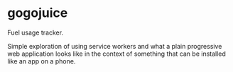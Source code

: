 # gogojuice

Fuel usage tracker.

Simple exploration of using service workers and what a plain progressive web application looks
like in the context of something that can be installed like an app on a phone.
